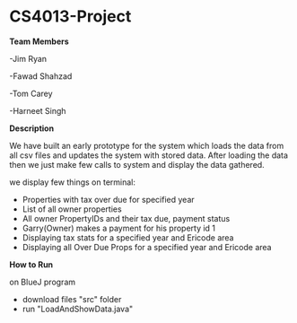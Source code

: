 # CS4013-Project

**Team Members** 

-Jim Ryan

-Fawad Shahzad

-Tom Carey

-Harneet Singh

**Description**

We have built an early prototype for the system which loads the 
data from all csv files and updates the system with stored data.
After loading the data then we just make few calls to system
and display the data gathered.

we display few things on terminal:
- Properties with tax over due for specified year
- List of all owner properties
- All owner PropertyIDs and their tax due, payment status
- Garry(Owner) makes a payment for his property id 1
- Displaying tax stats for a specified year and Ericode area
- Displaying all Over Due Props for a specified year and Ericode area

**How to Run**

on BlueJ program

- download files "src" folder
- run "LoadAndShowData.java"
